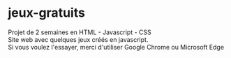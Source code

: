 # jeux-gratuits

Projet de 2 semaines en HTML - Javascript - CSS <br>
Site web avec quelques jeux créés en javascript. <br>
Si vous voulez l'essayer, merci d'utiliser Google Chrome ou Microsoft Edge
